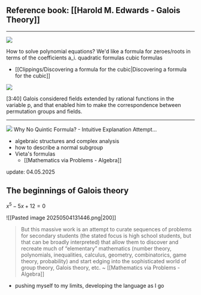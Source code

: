 

## Reference book: [[Harold M. Edwards - Galois Theory]]


---

![](https://youtu.be/cxNq-hQwvn0)

How to solve polynomial equations?
We'd like a formula for zeroes/roots in terms of the coefficients a_i.
quadratic formulas
cubic formulas
- [[Clippings/Discovering a formula for the cubic|Discovering a formula for the cubic]]

![](https://youtu.be/pdYe4BKcm74)

[3:40] Galois considered fields extended by rational functions in the variable p, and that enabled him to make the correspondence between permutation groups and fields.

---

![](https://youtu.be/qOHkF26EKfg)
Why No Quintic Formula? - Intuitive Explanation Attempt...

- algebraic structures and complex analysis
- how to describe a normal subgroup
- Vieta's formulas
	- [[Mathematics via Problems - Algebra]]

update: 04.05.2025
## The beginnings of Galois theory

$x^5-5 x+12=0$

![[Pasted image 20250504131446.png|200]]

> But this massive work is an attempt to curate sequences of problems for secondary students (the stated focus is high school students, but that can be broadly interpreted) that allow them to discover and recreate much of “elementary” mathematics (number theory, polynomials, inequalities, calculus, geometry, combinatorics, game theory, probability) and start edging into the sophisticated world of group theory, Galois theory, etc. ~ [[Mathematics via Problems - Algebra]]

- pushing myself to my limits, developing the language as I go